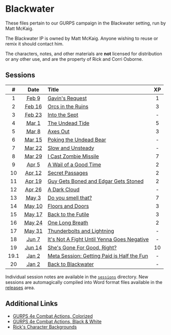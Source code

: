 # Blackwater

These files pertain to our GURPS campaign in the Blackwater setting, run by Matt McKaig.

The Blackwater IP is owned by Matt McKaig.
Anyone wishing to reuse or remix it should contact him.

The characters, notes, and other materials are **not** licensed for distribution or any other use, and are the property of Rick and Corri Osborne.

## Sessions

| # | Date | Title | XP |
| :---: | :---: | :--- | :---: |
| 1 | <abbr title="2020-02-09">Feb 9</abbr> | [Gavin's Request](./sessions/2020-02-09-gavins-request-northunder.md) | 1 |
| 2 | <abbr title="2020-02-16">Feb 16</abbr> | [Orcs in the Ruins](./sessions/2020-02-16-orcs-in-the-ruins.md) | 3 |
| 3 | <abbr title="2020-02-23">Feb 23</abbr> | [Into the Sept](./sessions/2020-02-23-into-the-sept.md) | - |
| 4 | <abbr title="2020-03-01">Mar 1</abbr> | [The Undead Tide](./sessions/2020-03-01-the-undead-tide.md) | 5 |
| 5 | <abbr title="2020-03-08">Mar 8</abbr> | [Axes Out](./sessions/2020-03-08-axes-out.md) | 3 |
| 6 | <abbr title="2020-03-15">Mar 15</abbr> | [Poking the Undead Bear](./sessions/2020-03-15-poking-the-undead-bear.md) | - |
| 7 | <abbr title="2020-03-22">Mar 22</abbr> | [Slow and Unsteady](./sessions/2020-03-22-slow-and-unsteady.md) | - |
| 8 | <abbr title="2020-03-29">Mar 29</abbr> | [I Cast Zombie Missile](./sessions/2020-03-29-i-cast-zombie-missile.md) | 7 |
| 9 | <abbr title="2020-04-05">Apr 5</abbr> | [A Wail of a Good Time](./sessions/2020-04-05-a-wail-of-a-good-time.md) | 2 |
| 10 | <abbr title="2020-04-12">Apr 12</abbr> | [Secret Passages](./sessions/2020-04-12-secret-passages.md) | 2 |
| 11 | <abbr title="2020-04-19">Apr 19</abbr> | [Guy Gets Boned and Edgar Gets Stoned](./sessions/2020-04-19-boned-and-stoned.md) | 2 |
| 12 | <abbr title="2020-04-26">Apr 26</abbr> | [A Dark Cloud](sessions/2020-04-26-a-dark-cloud.md) | - |
| 13 | <abbr title="2020-05-03">May 3</abbr> | [Do you smell that?](sessions/2020-05-03-do-you-smell-that.md) | 7 |
| 14 | <abbr title="2020-05-10">May 10</abbr> | [Floors and Doors](sessions/2020-05-10-floors-and-doors.md) | 3 |
| 15 | <abbr title="2020-05-17">May 17</abbr> | [Back to the Futile](sessions/2020-05-17-back-to-the-futile.md) | 3 |
| 16 | <abbr title="2020-05-24">May 24</abbr> | [One Long Breath](sessions/2020-05-24-one-long-breath.md) | 2 |
| 17 | <abbr title="2020-05-31">May 31</abbr> | [Thunderbolts and Lightning](sessions/2020-05-31-thunderbolts-and-lightning.md) | - |
| 18 | <abbr title="2020-06-07">Jun 7</abbr> | [It's Not A Fight Until Yenna Goes Negative](sessions/2020-06-07-its-not-a-fight-until-yenna-goes-negative.md) | - |
| 19 | <abbr title="2020-06-14">Jun 14</abbr> | [She's Gone For Good, Right?](sessions/2020-06-14-shes-gone-for-good-right.md) | 10 |
| 19.1 | <abbr title="2021-01-02">Jan 2</abbr> | [Meta Session: Getting Paid is Half the Fun](sessions/2021-01-02-Meta-Session-GM-Notes.md) | - |
| 20 | <abbr title="2021-01-03">Jan 2</abbr> | [Back to Blackwater](sessions/2021-01-03-back-to-blackwater.md) | - |

Individual session notes are available in the [`sessions`](./sessions) directory.
New sessions are automagically compiled into Word format files available in the [releases](https://github.com/rickosborne/ttrpg/releases) area.

## Additional Links

* [GURPS 4e Combat Actions, Colorized](https://docs.google.com/drawings/u/0/d/1pnqf3oE2S04ZFnGJ5rc2d9WqsWGR5MyqlbzSEGotoqg/edit)
* [GURPS 4e Combat Actions, Black & White](https://docs.google.com/drawings/d/1QrNcPHtXO0Q_IlroUOFpOkRMhUKJu6gCc8zfV3TEmsI/edit)
* [Rick's Character Backgrounds](https://docs.google.com/document/d/1OeipBkEh1d2vbf5vHq0K4Q2kqwYF2oFt6QOlik1BAso/edit?usp=sharing)
